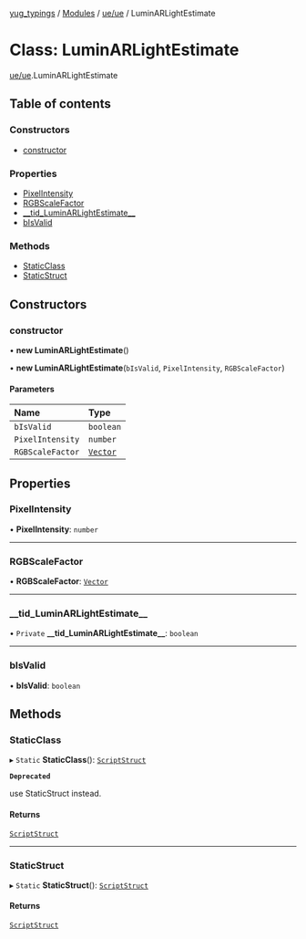 [yug_typings](../README.md) / [Modules](../modules.md) / [ue/ue](../modules/ue_ue.md) / LuminARLightEstimate

# Class: LuminARLightEstimate

[ue/ue](../modules/ue_ue.md).LuminARLightEstimate

## Table of contents

### Constructors

- [constructor](ue_ue.LuminARLightEstimate.md#constructor)

### Properties

- [PixelIntensity](ue_ue.LuminARLightEstimate.md#pixelintensity)
- [RGBScaleFactor](ue_ue.LuminARLightEstimate.md#rgbscalefactor)
- [\_\_tid\_LuminARLightEstimate\_\_](ue_ue.LuminARLightEstimate.md#__tid_luminarlightestimate__)
- [bIsValid](ue_ue.LuminARLightEstimate.md#bisvalid)

### Methods

- [StaticClass](ue_ue.LuminARLightEstimate.md#staticclass)
- [StaticStruct](ue_ue.LuminARLightEstimate.md#staticstruct)

## Constructors

### constructor

• **new LuminARLightEstimate**()

• **new LuminARLightEstimate**(`bIsValid`, `PixelIntensity`, `RGBScaleFactor`)

#### Parameters

| Name | Type |
| :------ | :------ |
| `bIsValid` | `boolean` |
| `PixelIntensity` | `number` |
| `RGBScaleFactor` | [`Vector`](ue_ue_s.Vector.md) |

## Properties

### PixelIntensity

• **PixelIntensity**: `number`

___

### RGBScaleFactor

• **RGBScaleFactor**: [`Vector`](ue_ue_s.Vector.md)

___

### \_\_tid\_LuminARLightEstimate\_\_

• `Private` **\_\_tid\_LuminARLightEstimate\_\_**: `boolean`

___

### bIsValid

• **bIsValid**: `boolean`

## Methods

### StaticClass

▸ `Static` **StaticClass**(): [`ScriptStruct`](ue_ue.ScriptStruct.md)

**`Deprecated`**

use StaticStruct instead.

#### Returns

[`ScriptStruct`](ue_ue.ScriptStruct.md)

___

### StaticStruct

▸ `Static` **StaticStruct**(): [`ScriptStruct`](ue_ue.ScriptStruct.md)

#### Returns

[`ScriptStruct`](ue_ue.ScriptStruct.md)
